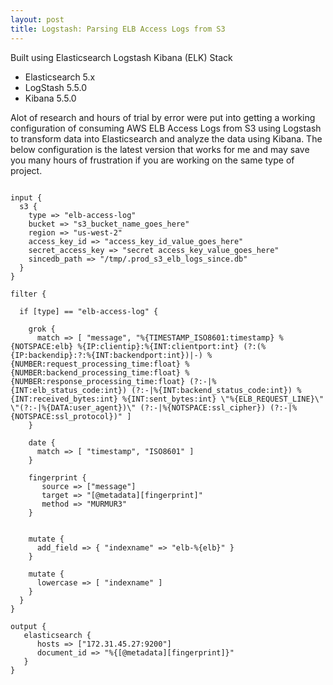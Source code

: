 ```yaml
---
layout: post
title: Logstash: Parsing ELB Access Logs from S3
---
```


Built using Elasticsearch Logstash Kibana (ELK) Stack
* Elasticsearch 5.x
* LogStash 5.5.0
* Kibana 5.5.0

Alot of research and hours of trial by error were put into getting a working configuration of consuming AWS ELB Access Logs from S3 using Logstash to transform data into Elasticsearch and analyze the data using Kibana. The below configuration is the latest version that works for me and may save you many hours of frustration if you are working on the same type of project. 


```

input {
  s3 {
    type => "elb-access-log"
    bucket => "s3_bucket_name_goes_here"
    region => "us-west-2"
    access_key_id => "access_key_id_value_goes_here"
    secret_access_key => "secret access_key_value_goes_here"
    sincedb_path => "/tmp/.prod_s3_elb_logs_since.db"
  }
}

filter {

  if [type] == "elb-access-log" {

    grok {
      match => [ "message", "%{TIMESTAMP_ISO8601:timestamp} %{NOTSPACE:elb} %{IP:clientip}:%{INT:clientport:int} (?:(%{IP:backendip}:?:%{INT:backendport:int})|-) %{NUMBER:request_processing_time:float} %{NUMBER:backend_processing_time:float} %{NUMBER:response_processing_time:float} (?:-|%{INT:elb_status_code:int}) (?:-|%{INT:backend_status_code:int}) %{INT:received_bytes:int} %{INT:sent_bytes:int} \"%{ELB_REQUEST_LINE}\" \"(?:-|%{DATA:user_agent})\" (?:-|%{NOTSPACE:ssl_cipher}) (?:-|%{NOTSPACE:ssl_protocol})" ]
    }

    date {
      match => [ "timestamp", "ISO8601" ]
    }

    fingerprint {
       source => ["message"]
       target => "[@metadata][fingerprint]"
       method => "MURMUR3"
    }


    mutate {
      add_field => { "indexname" => "elb-%{elb}" }
    }

    mutate {
      lowercase => [ "indexname" ]
    }
  }
}

output {
   elasticsearch {
      hosts => ["172.31.45.27:9200"]
      document_id => "%{[@metadata][fingerprint]}"
   }
}
```